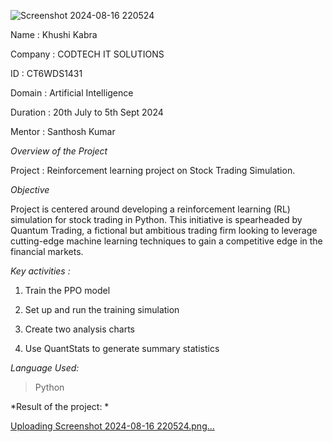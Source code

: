 ![Screenshot 2024-08-16 220524](https://github.com/user-attachments/assets/3c66375f-9145-4f3b-b9ef-302c1a75551a)


Name : Khushi Kabra

Company : CODTECH IT SOLUTIONS

ID : CT6WDS1431

Domain : Artificial Intelligence

Duration : 20th July to 5th Sept 2024

Mentor : Santhosh Kumar

*Overview of the Project*

Project : Reinforcement learning project on Stock Trading Simulation.

*Objective*

Project is centered around developing a reinforcement learning (RL) simulation for stock trading in Python. This initiative is spearheaded by Quantum Trading, a fictional but ambitious trading firm looking to leverage cutting-edge machine learning techniques to gain a competitive edge in the financial markets.


*Key activities :*


1. Train the PPO model

2. Set up and run the training simulation

3. Create two analysis charts

4. Use QuantStats to generate summary statistics
   

*Language Used:*

> Python


*Result of the project: *

[Uploading Screenshot 2024-08-16 220524.png…]()
